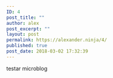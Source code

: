 ```yaml
---
ID: 4
post_title: ""
author: alex
post_excerpt: ""
layout: post
permalink: https://alexander.ninja/4/
published: true
post_date: 2018-03-02 17:32:39
---
```

testar microblog